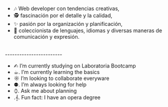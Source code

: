 - 🎶 Web developer con tendencias creativas,
- 🕵 fascinación por el detalle y la calidad,
- ✨ pasión por la organización y planificación,
- 💌 coleccionista de lenguajes, idiomas y diversas maneras de comunicación y expresión.

<br>------------------------

- ✍︎ I’m currently studying on Laboratoria Bootcamp
- ☕︎. I’m currently learning the basics
- ☼ I’m looking to collaborate everyware
- ⚉. I’m always looking for help
- ⌚︎. Ask me about planning
- .𝄞. Fun fact: I have an opera degree
